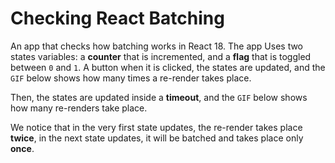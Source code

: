 # Checking React Batching

An app that checks how batching works in React 18. The app Uses two states variables: a **counter** that is incremented, and a **flag** that is toggled between `0` and `1`. A button when it is clicked, the states are updated, and the `GIF` below shows how many times a re-render takes place. 

Then, the states are updated inside a **timeout**, and the `GIF` below shows how many re-renders take place.


We notice that in the very first state updates, the re-render takes place **twice**, in the next state updates, it will be batched and takes place only **once**.